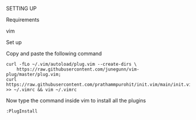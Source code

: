 SETTING UP

Requirements

vim

Set up

Copy and paste the following command 

```
curl -fLo ~/.vim/autoload/plug.vim --create-dirs \
    https://raw.githubusercontent.com/junegunn/vim-plug/master/plug.vim;
curl https://raw.githubusercontent.com/prathammpurohit/init.vim/main/init.vim >> ~/.vimrc && vim ~/.vimrc
```
Now type the command inside vim to install all the plugins

```
:PlugInstall
```
